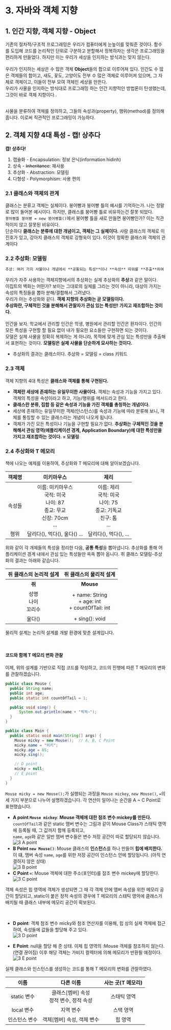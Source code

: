 # 3. 자바와 객체 지향
## 1. 인간 지향, 객체 지향 - Object
기존의 절차적/구조적 프로그래밍은 우리가 컴퓨터에게 눈높이를 맞춰준 것이다. 함수를 도입해 코드를 논리적인 단위로 구분하고 분할해서 정복하자는 생각은 프로그래밍을 편리하게 만들었다. 하지만 이는 우리가 세상을 인지하는 방식과는 맞지 않는다. <br> <br> 우리가 인지하는 세상은 수 많은 객체 **Object**들의 합으로 이루어져 있다. 인간도 수 많은 객체들의 합이고, 새도, 꽃도, 고양이도 전부 수 많은 객체로 이루어져 있으며, 그 자체로 객체이고, 이들이 전부 모여 객체인 세상을 만든다. <br> 우리가 사물을 인지하는 방식대로 프로그래밍 하는 인간 지향적인 방법론이 탄생했는데, 그것이 바로 객체 지향이다.. <br> <br>


사물을 분류하여 객체를 정의하고, 그들의 속성과(property), 행위(method)를 정의해줍니다. 이로써 직관적인 프로그래밍이 가능하다.

## 2. 객체 지향 4대 특성 - 캡! 상추다
**캡! 상추다!**
1. 캡슐화 - Encapsulation: 정보 은닉(information hidinh)
2. 상속 - ~~Inheritance~~: 재사용
3. 추상화 - Abstraction: 모델링
4. 다형성 - Polymorphism: 사용 편의

### 2.1 클래스와 객체의 관계
클래스는 분류고 객체는 실체이다. 붕어빵과 붕어빵 틀의 예시를 기억하는가. 나는 정말로 많이 들어본 예시이다. 하지만, 클래스를 붕어빵 틀로 비유하는건 잘못 되었다. <br>
`붕어빵틀 붕어빵 = new 붕어빵틀()`에서 붕어빵 틀을 새로 만들면 붕어빵인가? 이는 직관적이지 않고 잘못된 비유이다. <br>
단순하다 **클래스는 분류에 대한 개념이고, 객체는 그 실체이다.** 사람 클래스의 객체로 이진호가 있고, 강아지 클래스의 객체로 강형욱이 있다. 이것이 정확한 클래스와 객체의 관계이다

### 2.2 추상화: 모델링
```markdown
추상: 여러 가지 사물이나 개념에서 **공통되는 특성**이나 **속성** 따위를 **추출**하여 파악하는 작용
```
우리가 자주 사용하는 객체지향에서의 추상화는 실제 추상화의 **추상**과 같은 말이다. <br> 이집트의 벽화는 어떤가? 보이는 그대로의 실체를 그리는 것이 아니라, 대상이 가지는 속성의 특징들을 뽑아 분해/결합해서 그려냈다. <br> 우리가 아는 추상화와 같다. **객체 지향의 추상화는 곧 모델링이다.** <br> **추상화란, 구체적인 것을 분해해서 관찰자가 관심 있는 특성만! 가지고 재조합하는 것이다.** <br> <br> 인간을 보자. 학교에서 관리할 인간은 학생, 병원에서 관리할 인간은 환자이다. 인간의 모든 특성을 구현할 할 필요 없이 내가 필요한 요소들만 구현하면 되는 것이다. <br> 모델은 실제 사물을 정확히 복제하는 게 아니라, 목적에 맞게 관심 있는 특성만을 추출해서 표현하는 것이다. **모델링은 실제 사물을 단순하게 묘사하는 것이다.**
- 추상화의 결과는 클래스이다. 추상화 = 모델링 = class 키워드

### 2.3 객체
객체 지향의 4대 특성은 **클래스와 객체를 통해 구현된다.** <br>
- **객체란 세상에 존재하는 유일무이한 사물이다.** 객체는 속성과 기능을 가지고 있다. 객체의 특성을 속성이라고 하고, 기능/행위를 메서드라고 한다.<br>
- **클래스란 분류, 집합 등 같은 속성과 기능을 가진 객체를 총칭하는 개념이다.**
- 세상에 존재하는 유일무이한 객체(인스턴스)를 속성과 기능에 따라 분류해 보니, 객체를 통칭할 수 있는 클래스라는 개념이 나오게 됩니다.
- 객체가 가진 모든 특성이나 기능을 구현할 필요가 없다. **추상화는 구체적인 것을 분해해서 관심 영역(애플리케이션 경계, Application Boundary)에 대한 특성만을 가지고 재조합하는 것이다. = 모델링** 


### 2.4 추상화와 T 메모리
책에 나오는 예제를 이용하여, 추상화와 T 메모리에 대해 알아보겠습니다. <br>

| 객체명 |                                        미키마우스                                        |                                        제리                                        |
| :----: | :--------------------------------------------------------------------------------------: | :--------------------------------------------------------------------------------: |
| 속성들 | 이름: 미키마우스 <br>국적: 미국 <br>나이: 87 <br>종교: 무교 <br>신장: 70cm <br> ... <br> | 이름: 제리 <br>국적: 미국 <br>나이: 75 <br>종교: 기독교 <br>친구: 톰 <br> ... <br> |
|  행위  |                               달리다(), 먹다(), 울다() ...                               |                               달리다(), 먹다(), ...                                |

위와 같이 각 개체들의 특성을 정리한 다음, **공통 특성**을 뽑아냅니다. 추상화를 통해 어플리케이션 경계 내에서 관심 있는 특성들만 쏙쏙 뽑아 옵니다. 쥐 클래스 모델링-추상화의 결과는 아래와 같습니다.

|     쥐 클래스의 논리적 설계     |                쥐 클래스의 물리적 설계                 |
| :-----------------------------: | :----------------------------------------------------: |
|             **쥐**              |                       **Mouse**                        |
| 성명 <br> 나이 <br> 꼬리수 <br> | + name: String <br> + age: int <br> + countOfTail: int |
|             울다()              |                     + sing(): void                     |

물리적 설계는 논리적 설계를 개발 환경에 맞춘 설계입니다.

<br>

#### 코드와 함께 T 메모리 변화 관찰
이제, 위의 설계를 기반으로 직접 코드를 작성하고, 코드의 진행에 따른 T 메모리의 변화를 관찰하겠습니다.
```java
public class Mouse {
  public String name;
  public int age;
  public static int countOfTail = 1;

  public void sing() {
      System.out.println(name + "찍찍~");
  }
}
```
```java
public class Main {
  public static void main(String[] args) {
    Mouse micky = new Mouse();  // A, B, C Point
    micky.name = "미키";
    micky.age = 85;
    micky.sing();

    // D point
    micky = null;
    // E point
  }
}
```
`Mouse micky = new Mouse();`가 실행되는 과정을
`Mouse mickey`, `new Mouse()`, `=`의 세 가지 부분으로 나누어 설명하겠습니다. 각 연산이 일어나는 순간을 A ~ C Point로 표현했습니다. 

- **A point `Mouse mickey`**: **Mouse 객체에 대한 참조 변수 mickey를 만든다.** <br> `countOfTail`과 같은 static 맴버 변수는 그림과 같이 Mouse Class가 스태틱 영역에 등록될 때, 그 값까지 함께 등록되고, <br> `name`, `age`와 같은 일반 맴버 변수들은 변수 저장 공간이 따로 할당되지 않습니다. ![3  A point](https://user-images.githubusercontent.com/71186266/192167004-29ca89ab-b2ba-4aa5-83b2-3aa701a92523.png)
- **B Point `new Mouse()`**: Mouse 클래스의 **인스턴스**를 하나 만들어 **힙에 배치한다.** 이 떄, 맴버 속성 `name`, `age`를 위한 저장 공간이 인스턴스 안에 할당됩니다. (아직 연결하지 않은 상태) <br> ![3  B point](https://user-images.githubusercontent.com/71186266/192167005-bdef525b-b0d5-4f25-a692-cdd3405624cb.png)
- **C Point `=`**: Mouse 객체에 대한 주소(포인터)를 참조 변수 mickey에 할당한다. <br> ![3  C point](https://user-images.githubusercontent.com/71186266/192167006-3e3f911c-0627-4cf4-8f8f-f020ed4d34a0.png)

객체 속성은 힙 영역에 객체가 생성되면 그 때 각 객체 안에 맴버 속성을 위한 메모리 공간이 할당되고, static이 붙은 정적 속성의 경우에 T 메모리의 스태틱 영억에 클래스가 배치될 때 클래스 내부에 메모리 공간이 확보된다.

<br>

- **D point**: 객체 참조 변수 micky와 참조 연산자를 이용해, 힙 상의 실제 객체에 접근하여, 속성들에 값들을 할당해 주고 있다. <br> ![3  D point](https://user-images.githubusercontent.com/71186266/192167007-3852a8f0-fcd0-415c-b4ab-0638a9182985.png)

- **E Point**: null을 할당 해 준 상태. 이제 힙 영역의 :Mouse 객체를 참조하지 않는다. (연결 끊어짐) 이후 해당 객체는 가비지 컬렉터에 의해 메모리가 반환될 예정이다. <br> ![3  E point](https://user-images.githubusercontent.com/71186266/192167008-39b888af-89f4-4847-b0c2-2c0d0641a5f4.png)

실제 클래스와 인스턴스를 생성하는 코드를 통해 T 메모리의 변화를 관찰하였다.

|     이름      |                  다른 이름                  | 사는 곳(T 메모리) |
| :-----------: | :-----------------------------------------: | :---------------: |
|  static 변수  | 클래스[멤버] 속성 <br> 정적 변수, 정적 속성 |    스태틱 영역    |
|  local 변수   |                  지역 변수                  |     스택 영역     |
| 인스턴스 변수 |         객체[멤버] 속성, 객체 변수          |      힙 영역      |